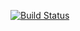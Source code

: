 [![Build Status](https://app.travis-ci.com/ItaloLeandro02/clean-react.svg?branch=main)](https://app.travis-ci.com/ItaloLeandro02/clean-react)
